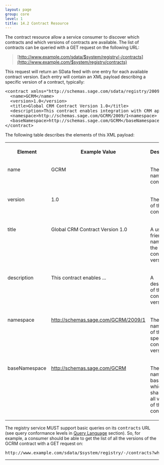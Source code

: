```yaml
---
layout: page
group: core
level: 1
title: 14.2 Contract Resource
---
```


The contract resource allow a service consumer to discover which contracts
and which versions of contracts are available. The list of contracts can be
queried with a GET request on the following URL:

> [http://www.example.com/sdata/$system/registry/-/contracts](http://www.example.com/$system/registry/contracts)

This request will return an SData feed with one entry for each available
contract version. Each entry will contain an XML payload describing a specific
version of a contract, typically:

<pre>&lt;contract xmlns="http://schemas.sage.com/sdata/registry/2009"&gt;
  &lt;name&gt;GCRM&lt;/name&gt;
  &lt;version&gt;1.0&lt;/version&gt;
  &lt;title&gt;Global CRM Contract Version 1.0&lt;/title&gt;
  &lt;description&gt;This contract enables integration with CRM applications...&lt;/description&gt;
  &lt;namespace&gt;http://schemas.sage.com/GCRM/2009/1&lt;namespace&gt;
  &lt;baseNamespace&gt;http://schemas.sage.com/GCRM&lt;/baseNamespace&gt;
&lt;/contract&gt;</pre>

The following table describes the elements of this XML payload:

<table class="content" print-width="100%" width="100%">
<tbody>

<tr>

<th>

Element

</th>
<th>

Example Value

</th>
<th>

Description

</th>

</tr>

<tr>

<td valign="top">

name

</td>
<td valign="top">

GCRM

</td>
<td valign="top">

The official name of the contract

</td>

</tr>

<tr>

<td valign="top">

version

</td>
<td valign="top">

1.0

</td>
<td valign="top">

The version of the contract

</td>

</tr>

<tr>

<td valign="top">

title

</td>
<td valign="top">

Global CRM Contract Version 1.0

</td>
<td valign="top">

A user friendly name for the contract version

</td>

</tr>

<tr>

<td valign="top">

description

</td>
<td valign="top">

This contract enables ...

</td>
<td valign="top">

A description of the contract version

</td>

</tr>

<tr>

<td valign="top">

namespace

</td>
<td valign="top">

http://schemas.sage.com/GCRM/2009/1

</td>
<td valign="top">

The exact namespace of the specific contract version

</td>

</tr>

<tr>

<td valign="top">

baseNamespace

</td>
<td valign="top">

http://schemas.sage.com/GCRM

</td>
<td valign="top">

The namespace base URL which is shared by all versions of this contract

</td>

</tr>

</tbody>
</table>

The registry service MUST support basic queries on its <tt>contracts</tt>
URL&nbsp; (see&nbsp;query conformance levels in&nbsp;[Query Language](../0212/ "2.12  Query Language")&nbsp;section). So, for example, a consumer should be able to get the
list of all the versions of the GCRM contract with a GET request on:

<pre>http://www.example.com/sdata/$system/registry/-/contracts?where=name eq 'GCRM'</pre>

* * *